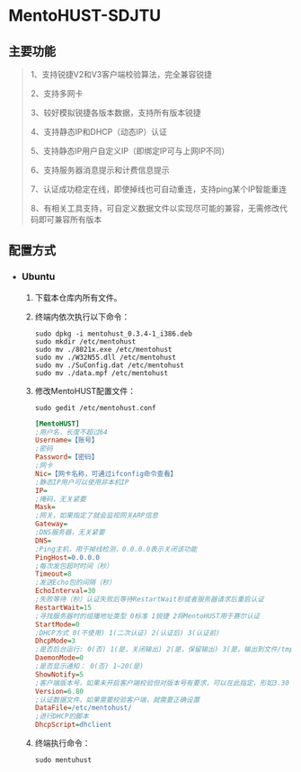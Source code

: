 # MentoHUST-SDJTU

## 主要功能

> 1、支持锐捷V2和V3客户端校验算法，完全兼容锐捷
>
> 2、支持多网卡
>
> 3、较好模拟锐捷各版本数据，支持所有版本锐捷
>
> 4、支持静态IP和DHCP（动态IP）认证
>
> 5、支持静态IP用户自定义IP（即绑定IP可与上网IP不同）
>
> 6、支持服务器消息提示和计费信息提示
>
> 7、认证成功稳定在线，即使掉线也可自动重连，支持ping某个IP智能重连
>
> 8、有相关工具支持，可自定义数据文件以实现尽可能的兼容，无需修改代码即可兼容所有版本

## 配置方式

- ### Ubuntu

  1. 下载本仓库内所有文件。

  2. 终端内依次执行以下命令：

     ```shell
     sudo dpkg -i mentohust_0.3.4-1_i386.deb
     sudo mkdir /etc/mentohust
     sudo mv ./8021x.exe /etc/mentohust
     sudo mv ./W32N55.dll /etc/mentohust
     sudo mv ./SuConfig.dat /etc/mentohust
     sudo mv ./data.mpf /etc/mentohust
     ```
     
  3. 修改MentoHUST配置文件：

     ```shell
     sudo gedit /etc/mentohust.conf
     ```
     ```ini
     [MentoHUST]
     ;用户名，长度不超过64
     Username=【账号】
     ;密码
     Password=【密码】
     ;网卡
     Nic=【网卡名称，可通过ifconfig命令查看】
     ;静态IP用户可以使用非本机IP
     IP=
     ;掩码，无关紧要
     Mask=
     ;网关，如果指定了就会监视网关ARP信息
     Gateway=
     ;DNS服务器，无关紧要
     DNS=
     ;Ping主机，用于掉线检测，0.0.0.0表示关闭该功能
     PingHost=0.0.0.0
     ;每次发包超时时间（秒）
     Timeout=8
     ;发送Echo包的间隔（秒）
     EchoInterval=30
     ;失败等待（秒）认证失败后等待RestartWait秒或者服务器请求后重启认证
     RestartWait=15
     ;寻找服务器时的组播地址类型 0标准 1锐捷 2将MentoHUST用于赛尔认证
     StartMode=0
     ;DHCP方式 0(不使用) 1(二次认证) 2(认证后) 3(认证前)
     DhcpMode=3
     ;是否后台运行: 0(否) 1(是，关闭输出) 2(是，保留输出) 3(是，输出到文件/tmp/mentohust.log)
     DaemonMode=0
     ;是否显示通知： 0(否) 1~20(是)
     ShowNotify=5
     ;客户端版本号，如果未开启客户端校验但对版本号有要求，可以在此指定，形如3.30
     Version=6.80
     ;认证数据文件，如果需要校验客户端，就需要正确设置
     DataFile=/etc/mentohust/
     ;进行DHCP的脚本
     DhcpScript=dhclient
     ```

  4. 终端执行命令：
     ```shell
     sudo mentuhust
     ```
